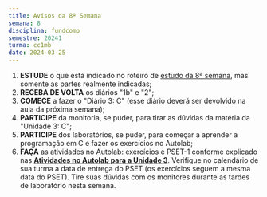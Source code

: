 ```yaml
---
title: Avisos da 8ª Semana
semana: 8
disciplina: fundcomp
semestre: 20241
turma: cc1mb
date: 2024-03-25
---
```


1. **ESTUDE** o que está indicado no roteiro de [estudo da 8ª
   semana](/disciplinas/fundamentos_computacao/estudo/#re8sem), mas somente as
   partes realmente indicadas;
1. **RECEBA DE VOLTA** os diários "1b" e "2";
1. **COMECE** a fazer o "Diário 3: C" (esse diário deverá ser devolvido na aula
   da próxima semana);
1. **PARTICIPE** da monitoria, se puder, para tirar as dúvidas da matéria da
   "Unidade 3: C";
1. **PARTICIPE** dos laboratórios, se puder, para começar a aprender a
   programação em C e fazer os exercícios no Autolab;
1. **FAÇA** as atividades no Autolab: exercícios e PSET-1 conforme explicado nas
   [**Atividades no
   Autolab para a Unidade
   3**](/disciplinas/fundamentos_computacao/autolab/#autolab3).
   Verifique no calendário de sua turma a data de entrega do PSET (os exercícios
   seguem a mesma data do PSET). Tire suas dúvidas com os monitores durante as
   tardes de laboratório nesta semana.
